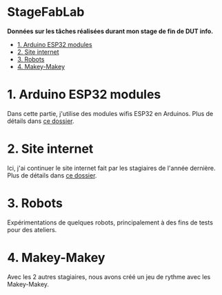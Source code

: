 # StageFabLab <!-- omit in toc -->

**Données sur les tâches réalisées durant mon stage de fin de DUT info.**
 
- [1. Arduino ESP32 modules](#1-arduino-esp32-modules)
- [2. Site internet](#2-site-internet)
- [3. Robots](#3-robots)
- [4. Makey-Makey](#4-makey-makey)

 # 1. Arduino ESP32 modules
 Dans cette partie, j'utilise des modules wifis ESP32 en Arduinos. Plus de détails dans [ce
 dossier](https://github.com/MoOaAaa/StageFabLab/tree/main/ESP32-Cam).
 
 # 2. Site internet
 Ici, j'ai continuer le site internet fait par les stagiaires de l'année dernière. Plus de détails dans [ce dossier](https://github.com/MoOaAaa/StageFabLab/tree/main/Website).

 # 3. Robots
 Expérimentations de quelques robots, principalement à des fins de tests pour des ateliers.

 # 4. Makey-Makey
 Avec les 2 autres stagiaires, nous avons créé un jeu de rythme avec les Makey-Makey. 



